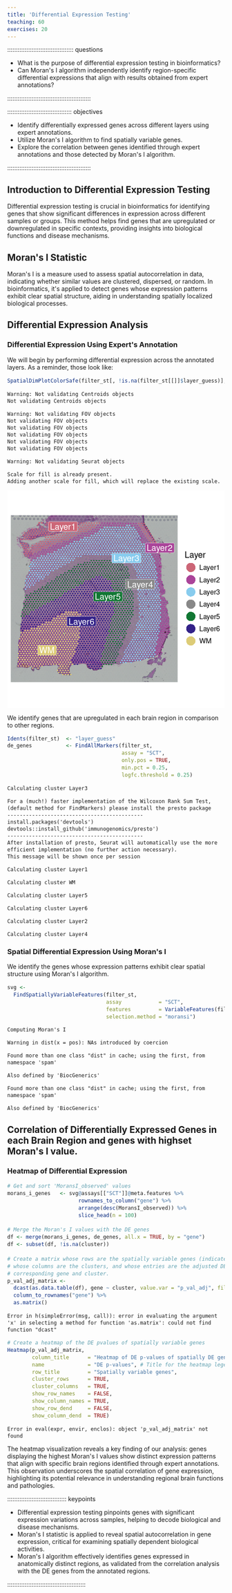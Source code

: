 ```yaml
---
title: 'Differential Expression Testing'
teaching: 60
exercises: 20
---
```


:::::::::::::::::::::::::::::::::::::: questions 

- What is the purpose of differential expression testing in bioinformatics?
- Can Moran's I algorithm independently identify region-specific differential expressions that align with results obtained from expert annotations?

::::::::::::::::::::::::::::::::::::::::::::::::

::::::::::::::::::::::::::::::::::::: objectives

- Identify differentially expressed genes across different layers using expert annotations.
- Utilize Moran's I algorithm to find spatially variable genes.
- Explore the correlation between genes identified through expert annotations and those detected by Moran's I algorithm.

::::::::::::::::::::::::::::::::::::::::::::::::



## Introduction to Differential Expression Testing

Differential expression testing is crucial in bioinformatics for identifying genes that show significant differences in expression across different samples or groups. 
This method helps find genes that are upregulated or downregulated in specific contexts, providing insights into biological functions and disease mechanisms.

## Moran's I Statistic

Moran's I is a measure used to assess spatial autocorrelation in data, indicating whether similar values are clustered, dispersed, or random. 
In bioinformatics, it's applied to detect genes whose expression patterns exhibit clear spatial structure, aiding in understanding spatially localized biological processes.

## Differential Expression Analysis

### Differential Expression Using Expert's Annotation

We will begin by performing differential expression across the annotated layers. 
As a reminder, those look like:


``` r
SpatialDimPlotColorSafe(filter_st[, !is.na(filter_st[[]]$layer_guess)], "layer_guess") + labs(fill="Layer") 
```

``` warning
Warning: Not validating Centroids objects
Not validating Centroids objects
```

``` warning
Warning: Not validating FOV objects
Not validating FOV objects
Not validating FOV objects
Not validating FOV objects
Not validating FOV objects
Not validating FOV objects
```

``` warning
Warning: Not validating Seurat objects
```

``` output
Scale for fill is already present.
Adding another scale for fill, which will replace the existing scale.
```

<img src="fig/differential-expression-testing-rendered-layers-1.png" style="display: block; margin: auto;" />

We identify genes that are upregulated in each brain region in comparison to other regions.


``` r
Idents(filter_st)  <- "layer_guess"
de_genes           <- FindAllMarkers(filter_st, 
                                     assay = "SCT", 
                                     only.pos = TRUE, 
                                     min.pct = 0.25, 
                                     logfc.threshold = 0.25)
```

``` output
Calculating cluster Layer3
```

``` output
For a (much!) faster implementation of the Wilcoxon Rank Sum Test,
(default method for FindMarkers) please install the presto package
--------------------------------------------
install.packages('devtools')
devtools::install_github('immunogenomics/presto')
--------------------------------------------
After installation of presto, Seurat will automatically use the more 
efficient implementation (no further action necessary).
This message will be shown once per session
```

``` output
Calculating cluster Layer1
```

``` output
Calculating cluster WM
```

``` output
Calculating cluster Layer5
```

``` output
Calculating cluster Layer6
```

``` output
Calculating cluster Layer2
```

``` output
Calculating cluster Layer4
```

### Spatial Differential Expression Using Moran's I

We identify the genes whose expression patterns exhibit clear spatial structure using Moran's I algorithm.


``` r
svg <- 
  FindSpatiallyVariableFeatures(filter_st, 
                                assay            = "SCT", 
                                features         = VariableFeatures(filter_st)[1:1000], 
                                selection.method = "moransi")
```

``` output
Computing Moran's I
```

``` warning
Warning in dist(x = pos): NAs introduced by coercion
```

``` output
Found more than one class "dist" in cache; using the first, from namespace 'spam'
```

``` output
Also defined by 'BiocGenerics'
```

``` output
Found more than one class "dist" in cache; using the first, from namespace 'spam'
```

``` output
Also defined by 'BiocGenerics'
```

## Correlation of Differentially Expressed Genes in each Brain Region and genes with highset Moran's I value.

### Heatmap of Differential Expression


``` r
# Get and sort 'MoransI_observed' values
morans_i_genes   <- svg@assays[["SCT"]]@meta.features %>%
                       rownames_to_column("gene") %>%
                       arrange(desc(MoransI_observed)) %>%
                       slice_head(n = 100)

# Merge the Moran's I values with the DE genes
df <- merge(morans_i_genes, de_genes, all.x = TRUE, by = "gene")
df <- subset(df, !is.na(cluster))

# Create a matrix whose rows are the spatially variable genes (indicated by Moran's I),
# whose columns are the clusters, and whose entries are the adjusted DE pvalue for the
# corresponding gene and cluster.
p_val_adj_matrix <- 
  dcast(as.data.table(df), gene ~ cluster, value.var = "p_val_adj", fill = 1) %>%
  column_to_rownames("gene") %>%
  as.matrix()
```

``` error
Error in h(simpleError(msg, call)): error in evaluating the argument 'x' in selecting a method for function 'as.matrix': could not find function "dcast"
```

``` r
# Create a heatmap of the DE pvalues of spatially variable genes
Heatmap(p_val_adj_matrix,
        column_title      = "Heatmap of DE p-values of spatially DE genes",
        name              = "DE p-values", # Title for the heatmap legend
        row_title         = "Spatially variable genes",
        cluster_rows      = TRUE, 
        cluster_columns   = TRUE,
        show_row_names    = FALSE, 
        show_column_names = TRUE,
        show_row_dend     = FALSE, 
        show_column_dend  = TRUE)
```

``` error
Error in eval(expr, envir, enclos): object 'p_val_adj_matrix' not found
```

The heatmap visualization reveals a key finding of our analysis: genes displaying the highest Moran's I values show distinct expression patterns that align with specific brain regions identified through expert annotations. 
This observation underscores the spatial correlation of gene expression, highlighting its potential relevance in understanding regional brain functions and pathologies.

:::::::::::::::::::::::::::::::::: keypoints

- Differential expression testing pinpoints genes with significant expression variations across samples, helping to decode biological and disease mechanisms. 
- Moran's I statistic is applied to reveal spatial autocorrelation in gene expression, critical for examining spatially dependent biological activities.
- Moran's I algorithm effectively identifies genes expressed in anatomically distinct regions, as validated from the correlation analysis with the DE genes from the annotated regions.

:::::::::::::::::::::::::::::::::::::::::::::



